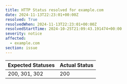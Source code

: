 ```yaml
---
title: HTTP Status resolved for example.com
date: 2024-11-13T22:23:01+00:00Z
resolved: True
resolvedWhen: 2024-11-13T22:23:01+00:00Z
resolvedStartTime: 2024-10-25T21:09:43.191474+00:00
severity: notice
affected:
  - example.com
section: issue
---
```


| Expected Statuses | Actual Status  |
|-------------------|----------------|
| 200, 301, 302 | 200 |
